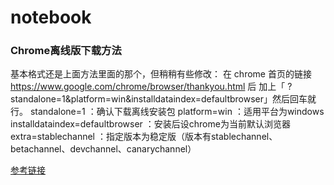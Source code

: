 # notebook

### Chrome离线版下载方法
基本格式还是上面方法里面的那个，但稍稍有些修改：
在 chrome 首页的链接 https://www.google.com/chrome/browser/thankyou.html 后
加上「 ?standalone=1&platform=win&installdataindex=defaultbrowser」然后回车就行。
standalone=1 ：确认下载离线安装包 
platform=win ：适用平台为windows
installdataindex=defaultbrowser  ：安装后设chrome为当前默认浏览器
extra=stablechannel  ：指定版本为稳定版（版本有stablechannel、betachannel、devchannel、canarychannel）

[参考链接](https://www.zhihu.com/question/19981495/answer/83273865)
